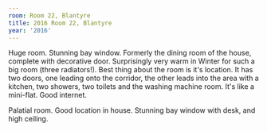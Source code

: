 ```yaml
---
room: Room 22, Blantyre
title: 2016 Room 22, Blantyre
year: '2016'
---
```


Huge room. Stunning bay window. Formerly the dining room of the house, complete with decorative door. Surprisingly very warm in Winter for such a big room (three radiators!). Best thing about the room is it's location. It has two doors, one leading onto the corridor, the other leads into the area with a kitchen, two showers, two toilets and the washing machine room. It's like a mini-flat. Good internet. 

Palatial room. Good location in house. Stunning bay window with desk, and high ceiling.